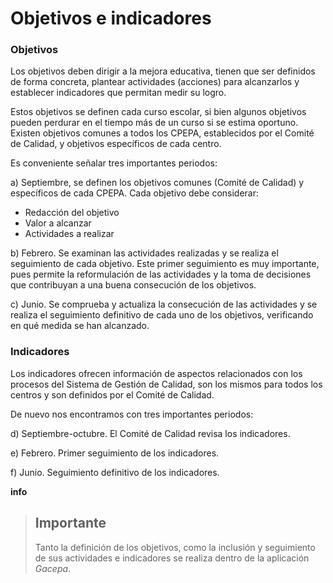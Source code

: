 # Objetivos e indicadores

### Objetivos

Los objetivos deben dirigir a la mejora educativa, tienen que ser definidos de forma concreta, plantear actividades \(acciones\) para alcanzarlos y establecer indicadores que permitan medir su logro.

Estos objetivos se definen cada curso escolar, si bien algunos objetivos pueden perdurar en el tiempo más de un curso si se estima oportuno. Existen objetivos comunes a todos los CPEPA, establecidos por el Comité de Calidad, y objetivos específicos de cada centro.

Es conveniente señalar tres importantes periodos:

a\) Septiembre, se definen los objetivos comunes \(Comité de Calidad\) y específicos de cada CPEPA. Cada objetivo debe considerar:

* Redacción del objetivo
* Valor a alcanzar
* Actividades a realizar

b\) Febrero. Se examinan las actividades realizadas y se realiza el seguimiento de cada objetivo. Este primer seguimiento es muy importante, pues permite la reformulación de las actividades y la toma de decisiones que contribuyan a una buena consecución de los objetivos.

c\) Junio. Se comprueba y actualiza la consecución de las actividades y se realiza el seguimiento definitivo de cada uno de los objetivos, verificando en qué medida se han alcanzado.

### Indicadores

Los indicadores ofrecen información de aspectos relacionados con los procesos del Sistema de Gestión de Calidad, son los mismos para todos los centros y son definidos por el Comité de Calidad.

De nuevo nos encontramos con tres importantes periodos:

d\) Septiembre-octubre. El Comité de Calidad revisa los indicadores.

e\) Febrero. Primer seguimiento de los indicadores.

f\) Junio. Seguimiento definitivo de los indicadores.

**info**

> ## Importante
>
> Tanto la definición de los objetivos, como la inclusión y seguimiento de sus actividades e indicadores se realiza dentro de la aplicación _Gacepa_.




